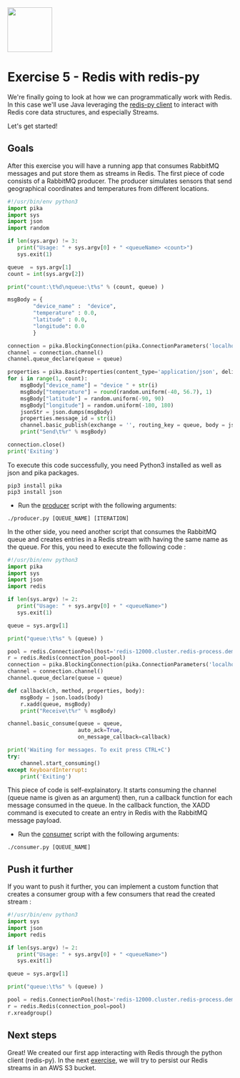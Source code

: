<img src="../img/redis-logo-full-color-rgb.png" height=100/>

# Exercise 5 - Redis with redis-py

We're finally going to look at how we can programmatically work with Redis. In this case we'll use Java leveraging the [redis-py client](https://github.com/redis/redis-py) to interact with Redis core data structures, and especially Streams.

Let's get started!

## Goals

After this exercise you will have a running app that consumes RabbitMQ messages and put store them as streams in Redis. The first piece of code consists of a RabbitMQ producer. The producer simulates sensors that send geographical coordinates and temperatures from different locations.

```python
#!/usr/bin/env python3
import pika
import sys
import json
import random

if len(sys.argv) != 3:
   print("Usage: " + sys.argv[0] + " <queueName> <count>")
   sys.exit(1)

queue  = sys.argv[1]
count = int(sys.argv[2])

print("count:\t%d\nqueue:\t%s" % (count, queue) )

msgBody = {
        "device_name" :  "device",
        "temperature" : 0.0,
        "latitude" : 0.0,
        "longitude": 0.0
        }

connection = pika.BlockingConnection(pika.ConnectionParameters('localhost'))
channel = connection.channel()
channel.queue_declare(queue = queue)

properties = pika.BasicProperties(content_type='application/json', delivery_mode=1, priority=1, content_encoding='utf-8')
for i in range(1, count):
    msgBody["device_name"] = "device " + str(i)	
    msgBody["temperature"] = round(random.uniform(-40, 56.7), 1)
    msgBody["latitude"] = random.uniform(-90, 90)
    msgBody["longitude"] = random.uniform(-180, 180)
    jsonStr = json.dumps(msgBody)
    properties.message_id = str(i)
    channel.basic_publish(exchange = '', routing_key = queue, body = jsonStr, properties = properties)
    print("Send\t%r" % msgBody)

connection.close()
print('Exiting')
```

To execute this code successfully, you need Python3 installed as well as json and pika packages.
```
pip3 install pika
pip3 install json
```

* Run the [producer](../scripts/producer.py) script with the following arguments:
```
./producer.py [QUEUE_NAME] [ITERATION]
```

In the other side, you need another script that consumes the RabbitMQ queue and creates entries in a Redis stream with having the same name as the queue. For this, you need to execute the following code :

```python
#!/usr/bin/env python3
import pika
import sys
import json
import redis

if len(sys.argv) != 2:
   print("Usage: " + sys.argv[0] + " <queueName>")
   sys.exit(1)

queue = sys.argv[1]

print("queue:\t%s" % (queue) )

pool = redis.ConnectionPool(host='redis-12000.cluster.redis-process.demo.redislabs.com', port=12000)
r = redis.Redis(connection_pool=pool)
connection = pika.BlockingConnection(pika.ConnectionParameters('localhost'))
channel = connection.channel()
channel.queue_declare(queue = queue)

def callback(ch, method, properties, body):
    msgBody = json.loads(body)
    r.xadd(queue, msgBody)
    print("Receive\t%r" % msgBody)

channel.basic_consume(queue = queue,
                      auto_ack=True,
                      on_message_callback=callback)

print('Waiting for messages. To exit press CTRL+C')
try:
    channel.start_consuming()
except KeyboardInterrupt:
    print('Exiting')
```
This piece of code is self-explainatory. It starts consuming the channel (queue name is given as an argument) then, run a callback function for each message consumed in the queue. In the callback function, the XADD command is executed to create an entry in Redis with the RabbitMQ message payload.

* Run the [consumer](../scripts/consumer.py) script with the following arguments:
```
./consumer.py [QUEUE_NAME]
```

## Push it further

If you want to push it further, you can implement a custom function that creates a consumer group with a few consumers that read the created stream :

```python
#!/usr/bin/env python3
import sys
import json
import redis

if len(sys.argv) != 2:
   print("Usage: " + sys.argv[0] + " <queueName>")
   sys.exit(1)

queue = sys.argv[1]

print("queue:\t%s" % (queue) )

pool = redis.ConnectionPool(host='redis-12000.cluster.redis-process.demo.redislabs.com', port=12000)
r = redis.Redis(connection_pool=pool)
r.xreadgroup()
```

## Next steps

Great! We created our first app interacting with Redis through the python client (redis-py). In the next [exercise](exercise-6-start.md), we will try to persist our Redis streams in an AWS S3 bucket. 
